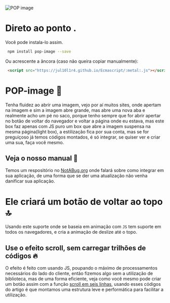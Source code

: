 ![POP image](https://jul10l1r4.github.io/POP-image/logo.jpeg "POP image")
# Direto ao ponto .

Você pode instala-lo assim.
```bash
 npm install pop-image --save
```
Ou acrescente a âncora (caso não queira copiar manualmente): 
```html
 <script src="https://jul10l1r4.github.io/Ecmascript/:metal:.js"></script>
```

# POP-image 🍺
 
Tenha fluidez ao abrir uma imagem, vejo por aí muitos sites, onde apertam na imagem e sim a imagem abre grande, mas abre uma nova aba e realmente acho um pé no saco, porque tenho sempre que for abrir apertar no botão de voltar do navegador e voltar a página onde eu estava, mas este box faz apenas com JS puro um box que abre a imagem suspensa na mesma página(light box), a estilização fica por sua conta, mas se for preguiçoso já temos códigos montados, é só integrar, se quiser ver e criar uma sua, faça você mesmo.
 
## Veja o nosso manual 📒

Temos um respositório no [NotABug.org](https://notabug.org/Jul10l1r4/Guia-POP) onde falará sobre como integrar em sua aplicação, de uma forma que se der uma atualização não venha danificar sua aplicação.

# Ele criará um botão de voltar ao topo 🔝

Usando este suporte onde se baseia em animação com `JS` tem suporte em todos os navegadores, e cria a animação de deslize até o topo.

## Use o efeito scroll, sem carregar trilhões de códigos 🔥



O efeito é feito com usando JS, poupando o máximo de processamentos necessários do lado do cliente, então fizemos algo sem a utilização de biblioteca, mas de uma forma eficiente, veja como você mesmo pode criar um botão assim com a função [scroll em seis linhas](https://jul10l1r4.github.io/artigos/Seja_performatico_-_efeito_scroll_com_6_linhas_sem_jquery/), usando esses códigos do artigo é que montamos uma estrutura leve e performática para facilitar a utilização. 
